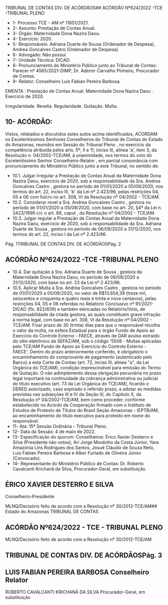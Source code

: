 TRIBUNAL DE CONTAS DIV. DE ACÓRDÃOS## ACÓRDÃO Nº624/2022 -TCE -TRIBUNAL PLENO

- 1- Processo TCE - AM nº 11651/2021.
- 2- Assunto: Prestação de Contas Anual.
- 3- Órgão: Maternidade Dona Nazira Daou.
- 4- Exercício: 2020.
- 5- Responsáveis: Adriana Duarte de Sousa (Ordenador de Despesa), Andrea Goncalves Castro (Ordenador de Despesa).
- 6- Advogado: Não possui.
- 7- Unidade Técnica: DICAD.
- 8- Pronunciamento  do  Ministério  Público  junto  ao  Tribunal  de  Contas: Parecer  nº 4565/2021-DIMP, Dr. Ademir Carvalho Pinheiro, Procurador de Contas.
- 9- Relator: Conselheiro Luis Fabian Pereira Barbosa.

EMENTA : Prestação de Contas Anual. Maternidade Dona Nazira Daou . Exercício de 2020.

Irregularidade. Revelia. Regularidade. Quitação. Multa.

## 10-  ACÓRDÃO:

Vistos, relatados e discutidos estes autos acima identificados, ACORDAM os Excelentíssimos Senhores Conselheiros do Tribunal de Contas do Estado do Amazonas, reunidos em Sessão do Tribunal Pleno , no exercício da competência atribuída pelos arts. 5º, II e 11, inciso III, alínea 'a', item 3, da Resolução n. 04/2002-TCE/AM, à unanimidade, nos termos do voto do Excelentíssimo Senhor Conselheiro-Relator , em  parcial consonância com pronunciamento do Ministério Público junto a este Tribunal, no sentido de:

- 10.1. Julgar  irregular a  Prestação  de  Contas  Anual  da  Maternidade  Dona Nazira Daou, exercício de 2020, sob a responsabilidade da Sra. Andrea Goncalves Castro , gestora no período de 01/01/2020 a 05/08/2020, nos termos do art. 22, inciso III, 'b' da Lei nº 2.423/96, pelas restrições 04, 05 e 06 com fulcro no art. 308, VI da Resolução nº 04/2002 - TCE/AM.
- 10.2. Considerar revel a Sra. Andrea Goncalves Castro , gestora no período de  01/01/2020  a  05/08/2020,  com  base  no  art.  20,  §4º  da  Lei  n. 2423/1996 c/c o art. 88, caput , da Resolução nº 04/2002 - TCE/AM.
- 10.3. Julgar  regular a  Prestação  de  Contas  Anual  da  Maternidade  Dona Nazira Daou, exercício de 2020, sob a responsabilidade da Sra. Adriana Duarte de Sousa , gestora no período de 06/08/2020 a 31/12/2020, nos termos do art. 22, inciso I da Lei nº 2.423/96.

Pág. 1TRIBUNAL DE CONTAS DIV. DE ACÓRDÃOSPág. 2

## ACÓRDÃO Nº624/2022 -TCE -TRIBUNAL PLENO

- 10.4. Dar quitação à Sra. Adriana Duarte de Sousa , gestora da Maternidade Dona Nazira Daou, no período de 06/08/2020 a 31/12/2020, com base no art. 23 da Lei nº 2.423/96.
- 10.5. Aplicar Multa à Sra. Andrea Goncalves Castro , gestora no período de 01/01/2020 a 05/08/2020, no valor de R$13.654,39 (treze mil, seiscentos e cinquenta e quatro reais e trinta e nove centavos), pelas restrições 04, 05  e  06  referidas  no  Relatório  Conclusivo  nº  91/2021-DICAD  (fls. 822/839) e também elencadas no Relatório/Voto, de responsabilidade da citada gestora, as quais constituem grave infração à norma legal, com base no art. 308, VI da Resolução nº 04/2002 - TCE/AM.  Fixar prazo de 30 (trinta) dias para que o responsável recolha o valor da multa,  na esfera Estadual para o órgão Fundo de Apoio ao Exercício do Controle Externo - FAECE, através de DAR avulso extraído do sítio eletrônico da SEFAZ/AM,  sob  o  código  '5508  -  Multas  aplicadas  pelo  TCE/AM  Fundo de Apoio ao Exercício do Controle Externo - FAECE'. Dentro do prazo  anteriormente  conferido,  é  obrigatório  o  encaminhamento  do comprovante de pagamento (autenticado pelo Banco) a esta Corte de Contas  (art.  72,  inciso  III,  alínea  "a",  da  Lei  Orgânica  do  TCE/AM), condição imprescindível  para  emissão  do  Termo  de  Quitação.  O  não adimplemento dessa obrigação pecuniária no prazo legal importará na continuidade da cobrança administrativa ou judicial do título executivo (art. 73 da Lei Orgânica do TCE/AM), ficando o DERED autorizado, caso expirado o referido prazo, a adotar as medidas previstas nas subseções III e IV da Seção III, do Capítulo X, da Resolução nº 04/2002-TCE/AM, bem como proceder, conforme estabelecido no Acordo de Cooperação firmado com o Instituto de Estudos de Protesto de Títulos do Brasil  Seção Amazonas - IEPTB/AM, ao encaminhamento do título executivo para protesto em nome do responsável.
- 11-  Ata: 15ª Sessão Ordinária - Tribunal Pleno.
- 12-  Data da Sessão: 4 de maio de 2022.
- 13-  Especificação do quorum: Conselheiros: Érico Xavier Desterro e Silva (Presidente não votou), Ari Jorge Moutinho da Costa Júnior, Yara Amazônia Lins Rodrigues dos Santos, Josué Cláudio de Souza Neto, Luis Fabian Pereira Barbosa e Alber Furtado de Oliveira Júnior (Convocado).
- 14-  Representante do Ministério Público de Contas: Dr. Roberto Cavalcanti Krichanã da Silva, Procurador-Geral, em substituição.

## ÉRICO XAVIER DESTERRO E SILVA

Conselheiro-Presidente

MLNQ/Decisório feito de acordo com a Resolução nº 30/2012-TCE/AM## Estado do Amazonas TRIBUNAL DE CONTAS

## ACÓRDÃO Nº624/2022 - TCE - TRIBUNAL PLENO

MLNQ/Decisório feito de acordo com a Resolução nº 30/2012-TCE/AM

## TRIBUNAL DE CONTAS DIV. DE ACÓRDÃOSPág. 3

## LUIS FABIAN PEREIRA BARBOSA Conselheiro Relator

ROBERTO CAVALCANTI KRICHANÃ DA SILVA Procurador-Geral, em substituição